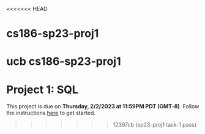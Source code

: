 <<<<<<< HEAD
# cs186-sp23-proj1
ucb cs186-sp23-proj1
=======
# Project 1: SQL

This project is due on **Thursday, 2/2/2023 at 11:59PM PDT (GMT-8)**. Follow the instructions [here](https://cs186.gitbook.io/project/assignments/proj1) to get started.
>>>>>>> 12397cb (sp23-proj1 task-1 pass)
